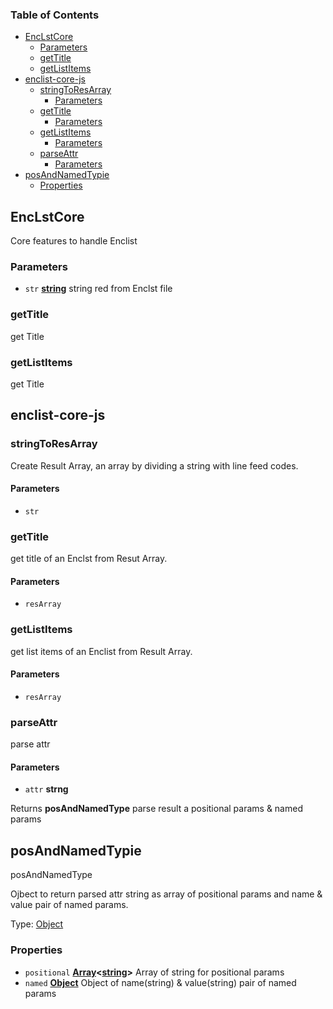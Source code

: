 <!-- Generated by documentation.js. Update this documentation by updating the source code. -->

### Table of Contents

*   [EncLstCore][1]
    *   [Parameters][2]
    *   [getTitle][3]
    *   [getListItems][4]
*   [enclist-core-js][5]
    *   [stringToResArray][6]
        *   [Parameters][7]
    *   [getTitle][8]
        *   [Parameters][9]
    *   [getListItems][10]
        *   [Parameters][11]
    *   [parseAttr][12]
        *   [Parameters][13]
*   [posAndNamedTypie][14]
    *   [Properties][15]

## EncLstCore

Core features to handle Enclist

### Parameters

*   `str` **[string][16]** string red from Enclst file

### getTitle

get Title

### getListItems

get Title

## enclist-core-js

### stringToResArray

Create Result Array, an array by dividing a string with line feed codes.

#### Parameters

*   `str` &#x20;

### getTitle

get title of an Enclst from Resut Array.

#### Parameters

*   `resArray` &#x20;

### getListItems

get list items of an Enclist from Result Array.

#### Parameters

*   `resArray` &#x20;

### parseAttr

parse attr

#### Parameters

*   `attr` **strng**&#x20;

Returns **posAndNamedType** parse result a positional params & named params

## posAndNamedTypie

posAndNamedType

Ojbect to return parsed attr string as array of positional params and name & value pair of named params.

Type: [Object][17]

### Properties

*   `positional` **[Array][18]<[string][16]>** Array of string for positional params
*   `named` **[Object][17]** Object of name(string) & value(string) pair of named params

[1]: #enclstcore

[2]: #parameters

[3]: #gettitle

[4]: #getlistitems

[5]: #enclist-core-js

[6]: #stringtoresarray

[7]: #parameters-1

[8]: #gettitle-1

[9]: #parameters-2

[10]: #getlistitems-1

[11]: #parameters-3

[12]: #parseattr

[13]: #parameters-4

[14]: #posandnamedtypie

[15]: #properties

[16]: https://developer.mozilla.org/docs/Web/JavaScript/Reference/Global_Objects/String

[17]: https://developer.mozilla.org/docs/Web/JavaScript/Reference/Global_Objects/Object

[18]: https://developer.mozilla.org/docs/Web/JavaScript/Reference/Global_Objects/Array
